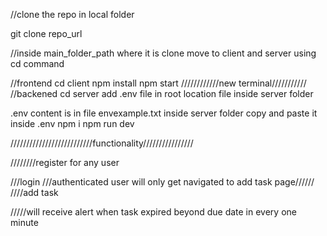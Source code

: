 //clone the repo in local folder


git clone repo_url


//inside main_folder_path where it is clone move to client and server using cd command

//frontend
cd client 
npm install
npm start
////////////new terminal///////////
//backened
cd server
add .env  file in root location file inside server folder

.env content  is in file envexample.txt inside server folder copy and paste it inside .env
npm i
npm run dev


//////////////////////////functionality////////////////

////////register for any user

///login 
///authenticated user will only get navigated to add task page//////
////add task

/////will receive alert when task expired beyond due date in every one minute



